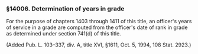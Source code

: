 ### §14006. Determination of years in grade ###

For the purpose of chapters 1403 through 1411 of this title, an officer's years of service in a grade are computed from the officer's date of rank in grade as determined under section 741(d) of this title.

(Added Pub. L. 103–337, div. A, title XVI, §1611, Oct. 5, 1994, 108 Stat. 2923.)